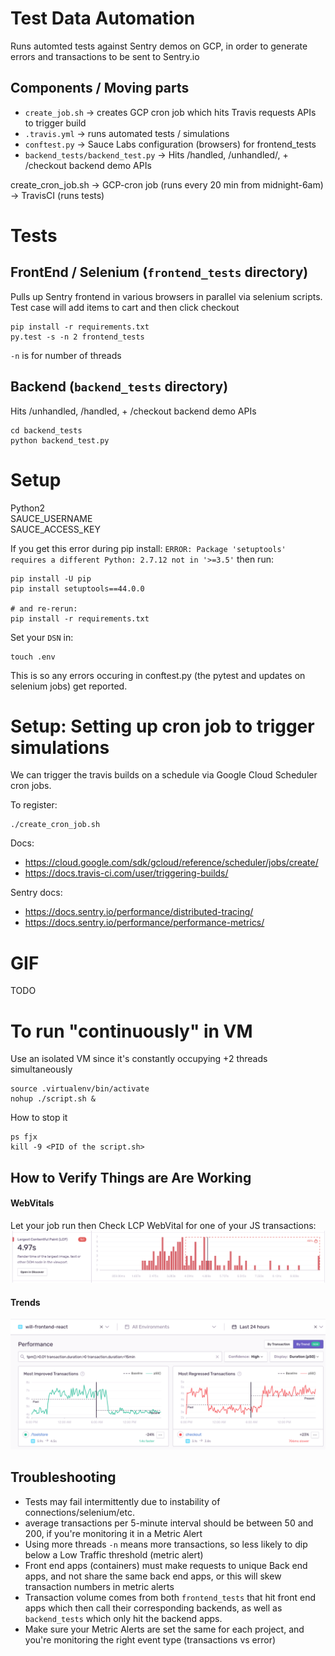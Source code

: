 # Test Data Automation
Runs automted tests against Sentry demos on GCP, in order to generate errors and transactions to be sent to Sentry.io

## Components / Moving parts
- `create_job.sh` -> creates GCP cron job which hits Travis requests APIs to trigger build
- `.travis.yml` -> runs automated tests / simulations
- `conftest.py` -> Sauce Labs configuration (browsers) for frontend_tests
- `backend_tests/backend_test.py` -> Hits /handled, /unhandled/, + /checkout backend demo APIs

create_cron_job.sh -> GCP-cron job (runs every 20 min from midnight-6am) -> TravisCI (runs tests)

# Tests

## FrontEnd / Selenium (`frontend_tests` directory)
Pulls up Sentry frontend in various browsers in parallel via selenium scripts.
Test case will add items to cart and then click checkout

```
pip install -r requirements.txt
py.test -s -n 2 frontend_tests
```

`-n` is for number of threads

## Backend (`backend_tests` directory)
Hits /unhandled, /handled, + /checkout backend demo APIs
```
cd backend_tests
python backend_test.py
```
# Setup
Python2  
SAUCE_USERNAME  
SAUCE_ACCESS_KEY

If you get this error during pip install: `ERROR: Package 'setuptools' requires a different Python: 2.7.12 not in '>=3.5'` then run:
```
pip install -U pip
pip install setuptools==44.0.0

# and re-rerun:
pip install -r requirements.txt
```

Set your `DSN` in:
```
touch .env
```
This is so any errors occuring in conftest.py (the pytest and updates on selenium jobs) get reported.

# Setup: Setting up cron job to trigger simulations

We can trigger the travis builds on a schedule via Google Cloud Scheduler cron jobs.

To register:
```
./create_cron_job.sh
```

Docs:
- https://cloud.google.com/sdk/gcloud/reference/scheduler/jobs/create/
- https://docs.travis-ci.com/user/triggering-builds/

Sentry docs:
- https://docs.sentry.io/performance/distributed-tracing/
- https://docs.sentry.io/performance/performance-metrics/

# GIF
TODO

# To run "continuously" in VM
Use an isolated VM since it's constantly occupying +2 threads simultaneously
```
source .virtualenv/bin/activate
nohup ./script.sh &
```

How to stop it
```
ps fjx
kill -9 <PID of the script.sh>
```

## How to Verify Things are Are Working
#### WebVitals
Let your job run then Check LCP WebVital for one of your JS transactions:
![LCP1](img/lcp-1.png)

#### Trends
![Trends1](img/trends-1.png)

## Troubleshooting
- Tests may fail intermittently due to instability of connections/selenium/etc. 
- average transactions per 5-minute interval should be between 50 and 200, if you're monitoring it in a Metric Alert
- Using more threads `-n` means more transactions, so less likely to dip below a Low Traffic threshold (metric alert)
- Front end apps (containers) must make requests to unique Back end apps, and not share the same back end apps, or this will skew transaction numbers in metric alerts
- Transaction volume comes from both `frontend_tests` that hit front end apps which then call their corresponding backends, as well as `backend_tests` which only hit the backend apps.
- Make sure your Metric Alerts are set the same for each project, and you're monitoring the right event type (transactions vs error)